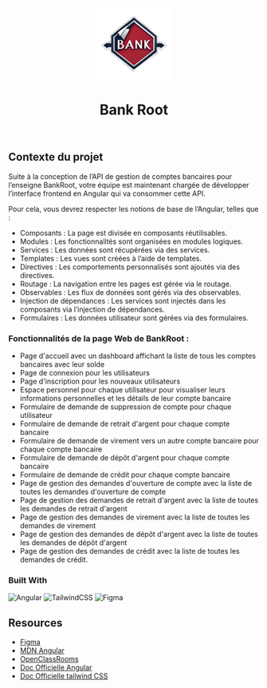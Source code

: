 

<p align="center">
<img src="./src/assets/img/BankRootLogo.png" alt="logo bankRoot" style="display: block; margin: auto; width: 150px">
</p>


<h1 align="center">Bank Root</h1>

<br>


## Contexte du projet 

Suite à la conception de l’API de gestion de comptes bancaires pour l’enseigne BankRoot, votre équipe est maintenant chargée de développer l’interface frontend en Angular qui va consommer cette API.



Pour cela, vous devrez respecter les notions de base de l’Angular, telles que :

- Composants : La page est divisée en composants réutilisables.
- Modules : Les fonctionnalités sont organisées en modules logiques.
- Services : Les données sont récupérées via des services.
- Templates : Les vues sont créées à l’aide de templates.
- Directives : Les comportements personnalisés sont ajoutés via des directives.
- Routage : La navigation entre les pages est gérée via le routage.
- Observables : Les flux de données sont gérés via des observables.
- Injection de dépendances : Les services sont injectés dans les composants via l’injection de dépendances.
- Formulaires : Les données utilisateur sont gérées via des formulaires.

### Fonctionnalités de la page Web de BankRoot :

- Page d'accueil avec un dashboard affichant la liste de tous les comptes bancaires avec leur solde
- Page de connexion pour les utilisateurs
- Page d'inscription pour les nouveaux utilisateurs
- Espace personnel pour chaque utilisateur pour visualiser leurs informations personnelles et les détails de leur compte bancaire
- Formulaire de demande de suppression de compte pour chaque utilisateur
- Formulaire de demande de retrait d'argent pour chaque compte bancaire
- Formulaire de demande de virement vers un autre compte bancaire pour chaque compte bancaire
- Formulaire de demande de dépôt d'argent pour chaque compte bancaire
- Formulaire de demande de crédit pour chaque compte bancaire
- Page de gestion des demandes d'ouverture de compte avec la liste de toutes les demandes d'ouverture de compte
- Page de gestion des demandes de retrait d'argent avec la liste de toutes les demandes de retrait d'argent
- Page de gestion des demandes de virement avec la liste de toutes les demandes de virement
- Page de gestion des demandes de dépôt d'argent avec la liste de toutes les demandes de dépôt d'argent
- Page de gestion des demandes de crédit avec la liste de toutes les demandes de crédit.



### Built With

![Angular](https://img.shields.io/badge/angular-%23DD0031.svg?style=for-the-badge&logo=angular&logoColor=white)
![TailwindCSS](https://img.shields.io/badge/tailwindcss-%2338B2AC.svg?style=for-the-badge&logo=tailwind-css&logoColor=white)
![Figma](https://img.shields.io/badge/figma-%23F24E1E.svg?style=for-the-badge&logo=figma&logoColor=white)




## Resources

- [Figma](https://www.figma.com/)
- [MDN Angular](https://developer.mozilla.org/en-US/docs/Learn/Tools_and_testing/Client-side_JavaScript_frameworks/Angular_getting_started)
- [OpenClassRooms](https://openclassrooms.com/fr/courses/7471261-debutez-avec-angular)
- [Doc Officielle Angular](https://angular.io/docs)
- [Doc Officielle tailwind CSS](https://tailwindcss.com/docs/installation)

